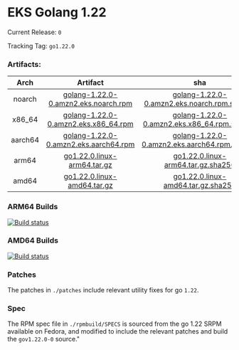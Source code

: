 # EKS Golang 1.22

Current Release: `0`

Tracking Tag: `go1.22.0`

### Artifacts:  
|Arch|Artifact|sha|
|:---:|:---:|:---:|
|noarch|[golang-1.22.0-0.amzn2.eks.noarch.rpm](https://distro.eks.amazonaws.com/golang-go1.22.0/release/0/x86_64/RPMS/noarch/golang-1.22.0-0.amzn2.eks.noarch.rpm)|[golang-1.22.0-0.amzn2.eks.noarch.rpm.sha256](https://distro.eks.amazonaws.com/golang-go1.22.0/release/0/x86_64/RPMS/noarch/golang-1.22.0-0.amzn2.eks.noarch.rpm.sha256)|
|x86_64|[golang-1.22.0-0.amzn2.eks.x86_64.rpm](https://distro.eks.amazonaws.com/golang-go1.22.0/release/0/x86_64/RPMS/x86_64/golang-1.22.0-0.amzn2.eks.x86_64.rpm)|[golang-1.22.0-0.amzn2.eks.x86_64.rpm.sha256](https://distro.eks.amazonaws.com/golang-go1.22.0/release/0/x86_64/RPMS/x86_64/golang-1.22.0-0.amzn2.eks.x86_64.rpm.sha256)|
|aarch64|[golang-1.22.0-0.amzn2.eks.aarch64.rpm](https://distro.eks.amazonaws.com/golang-go1.22.0/release/0/aarch64/RPMS/aarch64/golang-1.22.0-0.amzn2.eks.aarch64.rpm)|[golang-1.22.0-0.amzn2.eks.aarch64.rpm.sha256](https://distro.eks.amazonaws.com/golang-go1.22.0/release/0/aarch64/RPMS/aarch64/golang-1.22.0-0.amzn2.eks.aarch64.rpm.sha256)|
|arm64|[go1.22.0.linux-arm64.tar.gz](https://distro.eks.amazonaws.com/golang-go1.22.0/release/0/archives/linux/arm64/go1.22.0.linux-arm64.tar.gz)|[go1.22.0.linux-arm64.tar.gz.sha256](https://distro.eks.amazonaws.com/golang-go1.22.0/release/0/archives/linux/arm64/go1.22.0.linux-arm64.tar.gz.sha256)|
|amd64|[go1.22.0.linux-amd64.tar.gz](https://distro.eks.amazonaws.com/golang-go1.22.0/release/0/archives/linux/amd64/go1.22.0.linux-amd64.tar.gz)|[go1.22.0.linux-amd64.tar.gz.sha256](https://distro.eks.amazonaws.com/golang-go1.22.0/release/0/archives/linux/amd64/go1.22.0.linux-amd64.tar.gz.sha256)|


### ARM64 Builds
[![Build status](https://prow.eks.amazonaws.com/badge.svg?jobs=golang-1-22-ARM64-PROD-tooling-postsubmit)](https://prow.eks.amazonaws.com/?repo=aws%2Feks-distro-build-tooling&type=postsubmit)

### AMD64 Builds
[![Build status](https://prow.eks.amazonaws.com/badge.svg?jobs=golang-1-22-tooling-postsubmit)](https://prow.eks.amazonaws.com/?repo=aws%2Feks-distro-build-tooling&type=postsubmit)

### Patches
The patches in `./patches` include relevant utility fixes for go `1.22`.

### Spec
The RPM spec file in `./rpmbuild/SPECS` is sourced from the go 1.22 SRPM available on Fedora, and modified to include the relevant patches and build the `gov1.22.0-0` source."
